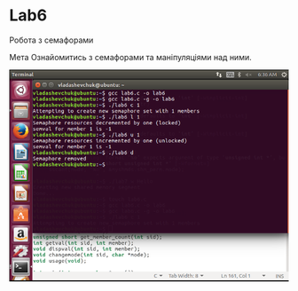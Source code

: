 # Lab6

Робота з семафорами

Мета
Ознайомитись з семафорами та маніпуляціями над ними.

![](lab6.png)
